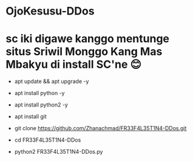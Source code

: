 # OjoKesusu-DDos
# sc iki digawe kanggo mentunge situs Sriwil Monggo Kang Mas Mbakyu di install SC'ne 😊

  - apt update && apt upgrade -y

  - apt install python -y

  - apt install python2 -y

  - apt install git

  - git clone https://github.com/Zhanachmad/FR33F4L35T1N4-DDos.git

  - cd FR33F4L35T1N4-DDos

  - python2 FR33F4L35T1N4-DDos.py
